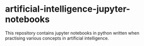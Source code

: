 # artificial-intelligence-jupyter-notebooks
This repository contains jupyter notebooks in python written when practising various concepts in artificial intelligence.
